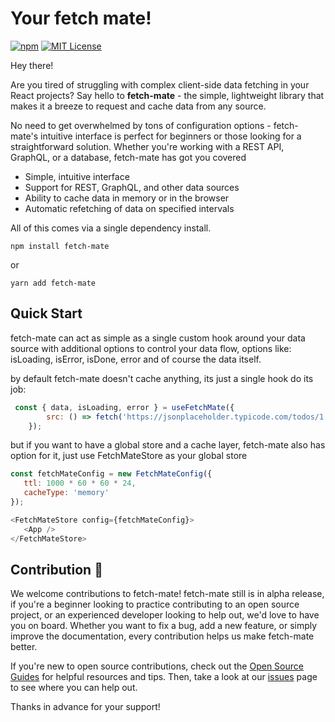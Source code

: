 # Your fetch mate! 

[![npm](https://img.shields.io/npm/v/fetch-mate.svg?style=flat-square)](http://npm.im/fetch-mate)
[![MIT License](https://img.shields.io/npm/l/easy-peasy.svg?style=flat-square)](http://opensource.org/licenses/MIT)


Hey there! 

Are you tired of struggling with complex client-side data fetching in your React projects? Say hello to <strong>fetch-mate</strong> - the simple, lightweight library that makes it a breeze to request and cache data from any source. 

No need to get overwhelmed by tons of configuration options - fetch-mate's intuitive interface is perfect for beginners or those looking for a straightforward solution. Whether you're working with a REST API, GraphQL, or a database, fetch-mate has got you covered

- Simple, intuitive interface
- Support for REST, GraphQL, and other data sources
- Ability to cache data in memory or in the browser
- Automatic refetching of data on specified intervals


All of this comes via a single dependency install.

```
npm install fetch-mate
```
or
```
yarn add fetch-mate
```


## Quick Start 
fetch-mate can act as simple as a single custom hook around your data source with additional options to control your data flow, options like: isLoading, isError, isDone, error and of course the data itself.

by default fetch-mate doesn't cache anything, its just a single hook do its job:

```javascript
 const { data, isLoading, error } = useFetchMate({
        src: () => fetch('https://jsonplaceholder.typicode.com/todos/1').then((res) => res.json())
    });
 ```
 
but if you want to have a global store and a cache layer, fetch-mate also has option for it, just use FetchMateStore as your global store 
 ```javascript
 const fetchMateConfig = new FetchMateConfig({
    ttl: 1000 * 60 * 60 * 24,
    cacheType: 'memory'
});

<FetchMateStore config={fetchMateConfig}>
    <App />
</FetchMateStore>
```


## Contribution 🥳
We welcome contributions to fetch-mate!
fetch-mate still is in alpha release, if you're a beginner looking to practice contributing to an open source project, or an experienced developer looking to help out, we'd love to have you on board. Whether you want to fix a bug, add a new feature, or simply improve the documentation, every contribution helps us make fetch-mate better.

If you're new to open source contributions, check out the [Open Source Guides](https://opensource.guide/) for helpful resources and tips. Then, take a look at our [issues](https://github.com/devhe4d/fetch-mate/issues) page to see where you can help out.

Thanks in advance for your support!
